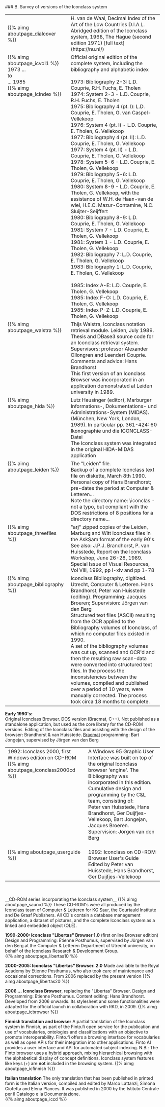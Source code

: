 ﻿<a name="survey"/>
### B. Survey of versions of the Iconclass system

<table>
<tr><td>{{% aimg aboutpage_dialcover %}}</td><td valign="top">H. van de Waal, Decimal Index of the Art of the Low Countries D.I.A.L.  
Abridged edition of the Iconclass system, 1968, The Hague (second edition 1971) [full text](https://nu.nl/)</td></tr>
<tr><td valign="top">{{% aimg aboutpage_icvol1 %}}<br/>1973 ...<br/>to<br/>... 1985<br/>{{% aimg aboutpage_icindex %}}</td><td valign="top">Official original edition of the complete system, including the bibliography and alphabetic index<br/><br/>
1973: Bibliography 2-3: L.D. Couprie, R.H. Fuchs, E. Tholen<br/>
1974: System 2-3 - L.D. Couprie, R.H. Fuchs, E. Tholen<br/>
1975: Bibliography 4 (pt. I): L.D. Couprie, E. Tholen, G. van Caspel-Vellekoop<br/>
1976: System 4 (pt. I) - L.D. Couprie, E. Tholen, G. Vellekoop<br/>
1977: Bibliography 4 (pt. II): L.D. Couprie, E. Tholen, G. Vellekoop<br/>
1977: System 4 (pt. II) - L.D. Couprie, E. Tholen, G. Vellekoop<br/>
1978: System 5-6 - L.D. Couprie, E. Tholen, G. Vellekoop<br/>
1979: Bibliography 5-6: L.D. Couprie, E. Tholen, G. Vellekoop<br/>
1980: System 8-9 - L.D. Couprie, E. Tholen, G. Vellekoop, with the assistance of W.H. de Haan-van de wiel, H.E.C. Mazur-Contamine, N.C. Sluijter-Seijffert<br/>
1980: Bibliography 8-9: L.D. Couprie, E. Tholen, G. Vellekoop<br/>
1981: System 7 - L.D. Couprie, E. Tholen, G. Vellekoop<br/>
1981: System 1 - L.D. Couprie, E. Tholen, G. Vellekoop<br/>
1982: Bibliography 7: L.D. Couprie, E. Tholen, G. Vellekoop<br/>
1983: Bibliography 1: L.D. Couprie, E. Tholen, G. Vellekoop<br/><br/>
1985: Index A-E: L.D. Couprie, E. Tholen, G. Vellekoop<br/>
1985: Index F-O: L.D. Couprie, E. Tholen, G. Vellekoop<br/>
1985: Index P-Z: L.D. Couprie, E. Tholen, G. Vellekoop</td></tr>
<tr><td valign="top">{{% aimg aboutpage_walstra %}}</td><td valign="top">Thijs Walstra, Iconclass notation retrieval module. Leiden, July 1989.<br/>
Thesis and DBase3 source code for an Iconclass retrieval system. Supervisors: professor Alexander Ollongren and Leendert Couprie.<br/>
Comments and advice: Hans Brandhorst<br/>
This first version of an Iconclass Browser was incorporated in an application demonstrated at Leiden university in 1989.</td></tr>
<tr><td valign="top">{{% aimg aboutpage_hida %}}</td><td valign="top">Lutz Heusinger (editor), Marburger Informations-, Dokumentations- und Administrations-System (MIDAS). (München, New York, London, 1989). In particular pp. 361-424: 60 Ikonographie und die ICONCLASS-Datei<br/>
The Iconclass system was integrated in the original HIDA-MIDAS application</td></tr>
<tr><td valign="top">{{% aimg aboutpage_leiden %}}</td><td valign="top">The "Leiden" file.<br/> 
Backup of a complete Iconclass text file on diskette, March 8th 1990. Personal copy of Hans Brandhorst; pre-dates the period at Computer & Letteren...<br/>
Note the directory name: \iconclas - not a typo, but compliant with the DOS restrictions of 8 positions for a directory name...</td></tr>
<tr><td valign="top">{{% aimg aboutpage_threefiles %}}</td><td valign="top">"arj" zipped copies of the Leiden, Marburg and Witt Iconclass files in the AskSam format of the early 90's.<br/>
See also: J.P.J. Brandhorst, P. van Huisstede, Report on the Iconclass Workshop, June 26-28, 1989. Special Issue of Visual Resources, Vol VIII, 1992, pp  i-xiv and pp 1-78</td></tr>
<tr><td valign="top">{{% aimg aboutpage_bibliography %}}</td><td valign="top">Iconclass Bibliography, digitized.<br/>Utrecht, Computer & Letteren. Hans Brandhorst, Peter van Huisstede (editing). Programming: Jacques Broeren; Supervision: Jörgen van den Berg<br/>
Structured text files (ASCII) resulting from the OCR applied to the Bibliography volumes of Iconclass, of which no computer files existed in 1990.<br/>
A set of the bibliography volumes was cut up, scanned and OCR'd and then the resulting raw scan-data were converted into structured text files. In the process the inconsistencies between the volumes, compiled and published over a period of 10 years, were manually corrected. The process took circa 18 months to complete.</td></tr>
</table>

__Early 1990's:__  
Original Iconclass Browser. DOS version (Bracmat, C++). Not published as a standalone application, but used as the core library for the CD-ROM versions.
Editing of the Iconclass files and assisting with the design of the browser: Brandhorst & van Huisstede.
[Bracmat](http://jongejan.dk/projects/) programming: Bart Jongejan, supervised by Jörgen van den Berg

<table>
<tr><td valign="top">1992: Iconclass 2000, first Windows edition on CD-ROM<br/>{{% aimg aboutpage_iconclass2000cd %}}</td><td valign="top">A Windows 95 Graphic User Interface was built on top of the original Iconclass browser 'engine'. The Bibliography was incorporated in this edition.<br/>
Cumulative design and programming by the C&L team, consisting of:<br/>
Peter van Huisstede, Hans Brandhorst, Ger Duijfjes-Vellekoop, Bart Jongejan, Jacques Broeren.<br/>
Supervision: Jörgen van den Berg</td>
</tr>
<tr><td valign="top"><br/>{{% aimg aboutpage_userguide %}}</td><td valign="top"><br/>1992: Iconclass on CD-ROM</br>
Browser User's Guide<br/>
Edited by Peter van Huisstede, Hans Brandhorst, Ger Duijfjes-Vellekoop</td></tr>
</table>
<br/><br/>
__CD-ROM series incorporating the Iconclass system__  
{{% aimg aboutpage_saurcd %}}  
These CD-ROM's were all produced by the Iconclass team of Computer & Letteren for KG Saur, the Courtauld Institute and De Graaf Publishers.  All CD's contain a database management application, a dataset of pictures, and the complete Iconclass system as a linked and embedded object (OLE).

__1999-2000: Iconclass "Libertas" Browser 1.0__  (first online Browser edition)  
Design and Programming: Etienne Posthumus, supervised by Jörgen van den Berg at the Computer & Letteren Department of Utrecht university, on behalf of the Iconclass Research & Development Group.  
{{% aimg aboutpage_libertas10 %}}  

__2000-2005:  Iconclass "Libertas" Browser. 2.0__
Made available to the Royal Academy by Etienne Posthumus, who also took care of maintenance and occasional corrections. From 2006 replaced by the present version
{{% aimg aboutpage_libertas20 %}}  

__2006 ...__
__Iconclass Browser__, replacing the "Libertas" Browser. Design and Programming: Etienne Posthumus. Content editing: Hans Brandhorst.
Developed from 2006 onwards. Its stylesheet and some functionalities were adapted for the official launch in collaboration with RKD, in 2009.
{{% aimg aboutpage_icbrowser %}}  

__Finnish translation and browser__
A partial translation of the Iconclass system in Finnish, as part of the Finto.fi open service for the publication  and use of vocabularies, ontologies and classifications with an objective to promote interoperability. Finto.fi offers a browsing interface for vocabularies as well as open APIs for their integration into other applications. Finto AI provides a user interface and API for automated subject indexing.
N.B.: The Finto browser uses a hybrid approach, mixing hierarchical browsing with the alphabetical display of concept definitions. Iconclass system features like keys (+) are __not__ included in the browsing system.
{{% aimg aboutpage_icfinnish %}}

__Italian translation__
The only translation that has been published in printed form is the Italian version, compiled and edited by Marco Lattanzi, Simona Ciofetta and Elena Plances.
It was published in 2000 by the Istituto Centrale per il Catalogo e la Documentazione.  
{{% aimg aboutpage_iccd %}}  
